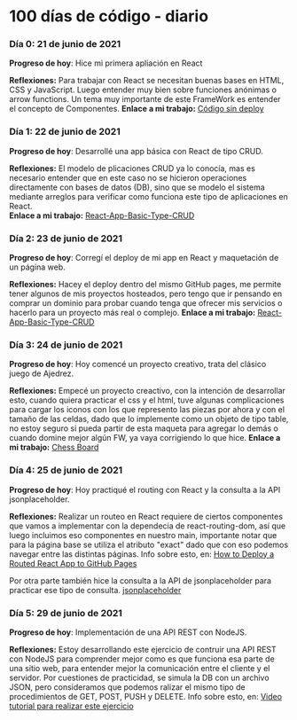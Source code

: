 # 100 días de código - diario

### Día 0: 21 de junio de 2021

**Progreso de hoy**: Hice mi primera apliación en React

**Reflexiones:** Para trabajar con React se necesitan buenas bases en HTML, CSS y JavaScript. Luego entender muy bien sobre funciones anónimas o  arrow functions. Un tema muy importante de este FrameWork es entender el concepto de Componentes.
**Enlace a mi trabajo:** [Código sin deploy](https://github.com/NiverMtz/React-FireBase-Webinar)

### Día 1: 22 de junio de 2021

**Progreso de hoy**: Desarrollé una app básica con React de tipo CRUD.

**Reflexiones:** El modelo de plicaciones CRUD ya lo conocía, mas es necesario entender que en este caso no se hicieron operaciones directamente con bases de datos (DB), sino que se modelo el sistema mediante arreglos para verificar como funciona este tipo de aplicaciones en React.  
**Enlace a mi trabajo:** [React-App-Basic-Type-CRUD](nivermtz.github.io/app-basic-crud/)

### Día 2: 23 de junio de 2021

**Progreso de hoy**: Corregí el deploy de mi app en React y maquetación de un página web.

**Reflexiones:** Hacey el deploy dentro del mismo GitHub pages, me permite tener algunos de mis proyectos hosteados, pero tengo que ir pensando en comprar un dominio para probar cuando tenga que ofrecer mis servicios o hacerlo para un proyecto más real o complejo.
**Enlace a mi trabajo:** [React-App-Basic-Type-CRUD](nivermtz.github.io/app-basic-crud/)

### Día 3: 24 de junio de 2021

**Progreso de hoy**: Hoy comencé un proyecto creativo, trata del clásico juego de Ajedrez.

**Reflexiones:** Empecé un proyecto creactivo, con la intención de desarrollar esto, cuando quiera practicar el css y el html, tuve algunas complicaciones para cargar los iconos con los que represento las piezas por ahora y con el tamaño de las celdas, dado que lo implemente como un objeto de tipo table, no estoy seguro si pueda partir de esta maqueta para agregar lo demás o cuando domine mejor algún FW, ya vaya corrigiendo lo que hice.
**Enlace a mi trabajo:** [Chess Board](https://codepen.io/nivermtz/pen/eYvqprv)

### Día 4: 25 de junio de 2021

**Progreso de hoy**: Hoy practiqué el routing con React y la consulta a la API jsonplaceholder.

**Reflexiones:** Realizar un routeo en React requiere de ciertos componentes que vamos a implementar con la dependecia de react-routing-dom, así que luego incluimos eso componentes en nuestro main, importante notar que para la página base se utiliza el atributo "exact" dado que con eso podemos navegar entre las distintas páginas.
Info sobre esto, en: [How to Deploy a Routed React App to GitHub Pages](https://www.freecodecamp.org/news/deploy-a-react-app-to-github-pages/)

Por otra parte también hice la consulta a la API de jsonplaceholder para practicar ese tipo de consulta.
[jsonplaceholder](https://jsonplaceholder.typicode.com/)

### Día 5: 29 de junio de 2021

**Progreso de hoy**: Implementación de una API REST con NodeJS.

**Reflexiones:** Estoy desarrollando este ejercicio de contruir una API REST con NodeJS para comprender mejor como es que funciona esa parte de una sitio web, para entender mejor la comunicación entre el cliente y el servidor. Por cuestiones de practicidad, se simula la DB con un archivo JSON, pero consideramos que podemos ralizar el mismo tipo de procedimientos de GET, POST, PUSH y DELETE.
Info sobre esto, en: [Video tutorial para realizar este ejercicio](https://www.youtube.com/watch?v=bK3AJfs7qNY&t=2599s)
